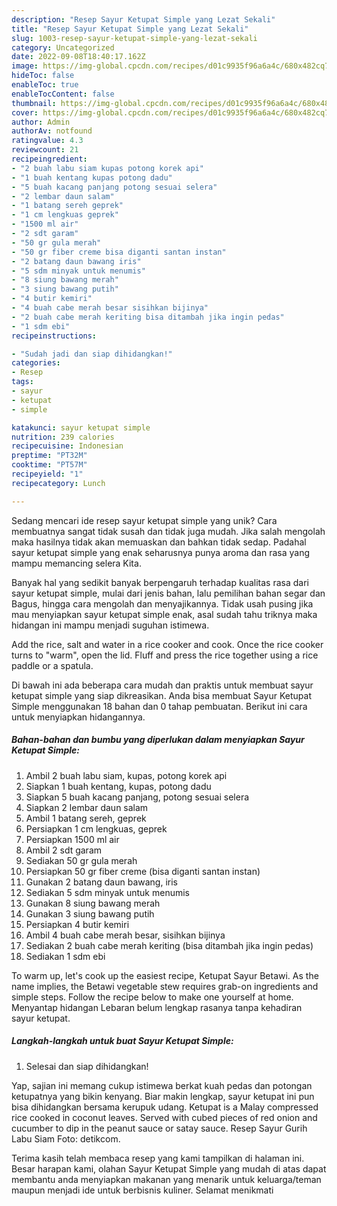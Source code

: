 ```yaml
---
description: "Resep Sayur Ketupat Simple yang Lezat Sekali"
title: "Resep Sayur Ketupat Simple yang Lezat Sekali"
slug: 1003-resep-sayur-ketupat-simple-yang-lezat-sekali
category: Uncategorized
date: 2022-09-08T18:40:17.162Z
image: https://img-global.cpcdn.com/recipes/d01c9935f96a6a4c/680x482cq70/sayur-ketupat-simple-foto-resep-utama.jpg
hideToc: false
enableToc: true
enableTocContent: false
thumbnail: https://img-global.cpcdn.com/recipes/d01c9935f96a6a4c/680x482cq70/sayur-ketupat-simple-foto-resep-utama.jpg
cover: https://img-global.cpcdn.com/recipes/d01c9935f96a6a4c/680x482cq70/sayur-ketupat-simple-foto-resep-utama.jpg
author: Admin
authorAv: notfound
ratingvalue: 4.3
reviewcount: 21
recipeingredient:
- "2 buah labu siam kupas potong korek api"
- "1 buah kentang kupas potong dadu"
- "5 buah kacang panjang potong sesuai selera"
- "2 lembar daun salam"
- "1 batang sereh geprek"
- "1 cm lengkuas geprek"
- "1500 ml air"
- "2 sdt garam"
- "50 gr gula merah"
- "50 gr fiber creme bisa diganti santan instan"
- "2 batang daun bawang iris"
- "5 sdm minyak untuk menumis"
- "8 siung bawang merah"
- "3 siung bawang putih"
- "4 butir kemiri"
- "4 buah cabe merah besar sisihkan bijinya"
- "2 buah cabe merah keriting bisa ditambah jika ingin pedas"
- "1 sdm ebi"
recipeinstructions:

- "Sudah jadi dan siap dihidangkan!"
categories:
- Resep
tags:
- sayur
- ketupat
- simple

katakunci: sayur ketupat simple 
nutrition: 239 calories
recipecuisine: Indonesian
preptime: "PT32M"
cooktime: "PT57M"
recipeyield: "1"
recipecategory: Lunch

---
```





Sedang mencari ide resep sayur ketupat simple yang unik? Cara membuatnya sangat tidak susah dan tidak juga mudah. Jika salah mengolah maka hasilnya tidak akan memuaskan dan bahkan tidak sedap. Padahal sayur ketupat simple yang enak seharusnya punya aroma dan rasa yang mampu memancing selera Kita.





Banyak hal yang sedikit banyak berpengaruh terhadap kualitas rasa dari sayur ketupat simple, mulai dari jenis bahan, lalu pemilihan bahan segar dan Bagus, hingga cara mengolah dan menyajikannya. Tidak usah pusing jika mau menyiapkan sayur ketupat simple enak,      asal sudah tahu triknya maka hidangan ini mampu menjadi suguhan istimewa.














Add the rice, salt and water in a rice cooker and cook. Once the rice cooker turns to &#34;warm&#34;, open the lid. Fluff and press the rice together using a rice paddle or a spatula.






Di bawah ini ada beberapa cara mudah dan praktis untuk membuat sayur ketupat simple yang siap dikreasikan. Anda bisa membuat Sayur Ketupat Simple menggunakan 18 bahan dan 0 tahap pembuatan. Berikut ini cara untuk menyiapkan hidangannya.

<!--inarticleads1-->

##### Bahan-bahan dan bumbu yang diperlukan dalam menyiapkan Sayur Ketupat Simple:

1. Ambil 2 buah labu siam, kupas, potong korek api
1. Siapkan 1 buah kentang, kupas, potong dadu
1. Siapkan 5 buah kacang panjang, potong sesuai selera
1. Siapkan 2 lembar daun salam
1. Ambil 1 batang sereh, geprek
1. Persiapkan 1 cm lengkuas, geprek
1. Persiapkan 1500 ml air
1. Ambil 2 sdt garam
1. Sediakan 50 gr gula merah
1. Persiapkan 50 gr fiber creme (bisa diganti santan instan)
1. Gunakan 2 batang daun bawang, iris
1. Sediakan 5 sdm minyak untuk menumis
1. Gunakan 8 siung bawang merah
1. Gunakan 3 siung bawang putih
1. Persiapkan 4 butir kemiri
1. Ambil 4 buah cabe merah besar, sisihkan bijinya
1. Sediakan 2 buah cabe merah keriting (bisa ditambah jika ingin pedas)
1. Sediakan 1 sdm ebi


To warm up, let&#39;s cook up the easiest recipe, Ketupat Sayur Betawi. As the name implies, the Betawi vegetable stew requires grab-on ingredients and simple steps. Follow the recipe below to make one yourself at home. Menyantap hidangan Lebaran belum lengkap rasanya tanpa kehadiran sayur ketupat. 

<!--inarticleads2-->

##### Langkah-langkah untuk buat Sayur Ketupat Simple:


1. Selesai dan siap dihidangkan!

Yap, sajian ini memang cukup istimewa berkat kuah pedas dan potongan ketupatnya yang bikin kenyang. Biar makin lengkap, sayur ketupat ini pun bisa dihidangkan bersama kerupuk udang. Ketupat is a Malay compressed rice cooked in coconut leaves. Served with cubed pieces of red onion and cucumber to dip in the peanut sauce or satay sauce. Resep Sayur Gurih Labu Siam Foto: detikcom. 

Terima kasih telah membaca resep yang kami tampilkan di halaman ini. Besar harapan kami, olahan Sayur Ketupat Simple yang mudah di atas dapat membantu anda menyiapkan makanan yang menarik untuk keluarga/teman maupun menjadi ide untuk berbisnis kuliner. Selamat menikmati
